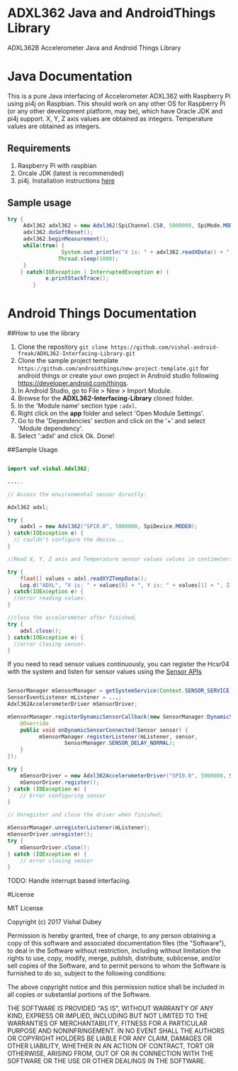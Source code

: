 # ADXL362 Java and AndroidThings Library
ADXL362B Accelerometer Java and Android Things Library

# Java Documentation 

This is a pure Java interfacing of Accelerometer ADXL362 with Raspberry Pi using pi4j on Raspbian.
This should work on any other OS for Raspberry Pi (or any other development platform, may be), which have Oracle JDK and pi4j support.
X, Y, Z axis values are obtained as integers.
Temperature values are obtained as integers.

## Requirements
 
 1. Raspberry Pi with raspbian
 2. Orcale JDK (latest is recommended)
 3. pi4j. Installation instructions [here](http://pi4j.com/install.html)

## Sample usage

```java
try {
     Adxl362 adxl362 = new Adxl362(SpiChannel.CS0, 5000000, SpiMode.MODE_0);
     adxl362.doSoftReset();
     adxl362.beginMeasurement();
     while(true) {
                 System.out.println("X is: " + adxl362.readXData() + ", Y is: " + adxl362.readYData() + ", Z is: " + adxl362.readZData() + ", TEMP is: " + adxl362.readTempData());
                Thread.sleep(1000);
     }
    } catch(IOException | InterruptedException e) {
            e.printStackTrace();
        }
```



# Android Things Documentation

##How to use the library

1. Clone the repository `git clone https://github.com/vishal-android-freak/ADXL362-Interfacing-Library.git`
2. Clone the sample project template `https://github.com/androidthings/new-project-template.git` for android things or create your own project in Android studio following https://developer.android.com/things.
3. In Android Studio, go to File > New > Import Module.
4. Browse for the **ADXL362-Interfacing-Library** cloned folder.
5. In the 'Module name' section type `:adxl`.
6. Right click on the **app** folder and select 'Open Module Settings'.
7. Go to the 'Dependencies' section and click on the '+' and select 'Module dependency'.
8. Select ':adxl' and click Ok. Done!

##Sample Usage

```java

import vaf.vishal.Adxl362;

.....

// Access the environmental sensor directly:

Adxl362 adxl;

try {
    aadxl = new Adxl362("SPI0.0", 5000000, SpiDevice.MODE0);
} catch(IOException e) {
  // couldn't configure the device...
}

//Read X, Y, Z axis and Temperature sensor values values in centimeters.

try {
    float[] values = adxl.readXYZTempData();
    Log.d("ADXL", "X is: " + values[0] + ", Y is: " + values[1] + ", Z is: " + values[2] + ", TEMP is: " + values[3]);
} catch(IOException e) {
  //error reading values.
}

//close the accelerometer after finished.
try {
    adxl.close();
} catch(IOException e) {
  //error closing sensor.
}

```

If you need to read sensor values continuously, you can register the Hcsr04 with the system and listen for sensor values using the [Sensor APIs](https://developer.android.com/guide/topics/sensors/sensors_overview.html)

```java

SensorManager mSensorManager = getSystemService(Context.SENSOR_SERVICE);
SensorEventListener mListener = ...;
Adxl362AccelerometerDriver mSensorDriver;

mSensorManager.registerDynamicSensorCallback(new SensorManager.DynamicSensorCallback() {
    @Override
    public void onDynamicSensorConnected(Sensor sensor) {
          mSensorManager.registerListener(mListener, sensor,
                  SensorManager.SENSOR_DELAY_NORMAL);
    }
});

try {
    mSensorDriver = new Adxl362AccelerometerDriver("SPI0.0", 5000000, SpiDevice.MODE0);
    mSensorDriver.register();
} catch (IOException e) {
    // Error configuring sensor
}

// Unregister and close the driver when finished:

mSensorManager.unregisterListener(mListener);
mSensorDriver.unregister();
try {
    mSensorDriver.close();
} catch (IOException e) {
    // error closing sensor
}

```

TODO: Handle interrupt based interfacing.

#License

MIT License

Copyright (c) 2017 Vishal Dubey

Permission is hereby granted, free of charge, to any person obtaining a copy
of this software and associated documentation files (the "Software"), to deal
in the Software without restriction, including without limitation the rights
to use, copy, modify, merge, publish, distribute, sublicense, and/or sell
copies of the Software, and to permit persons to whom the Software is
furnished to do so, subject to the following conditions:

The above copyright notice and this permission notice shall be included in all
copies or substantial portions of the Software.

THE SOFTWARE IS PROVIDED "AS IS", WITHOUT WARRANTY OF ANY KIND, EXPRESS OR
IMPLIED, INCLUDING BUT NOT LIMITED TO THE WARRANTIES OF MERCHANTABILITY,
FITNESS FOR A PARTICULAR PURPOSE AND NONINFRINGEMENT. IN NO EVENT SHALL THE
AUTHORS OR COPYRIGHT HOLDERS BE LIABLE FOR ANY CLAIM, DAMAGES OR OTHER
LIABILITY, WHETHER IN AN ACTION OF CONTRACT, TORT OR OTHERWISE, ARISING FROM,
OUT OF OR IN CONNECTION WITH THE SOFTWARE OR THE USE OR OTHER DEALINGS IN THE
SOFTWARE.
